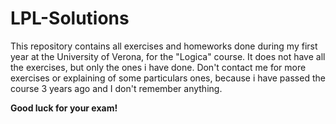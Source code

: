 # LPL-Solutions

This repository contains all exercises and homeworks done during my first year at the University of Verona, for the "Logica" course. 
It does not have all the exercises, but only the ones i have done. 
Don't contact me for more exercises or explaining of some particulars ones, because i have passed the course 3 years ago and I don't remember anything. 

__Good luck for your exam!__
